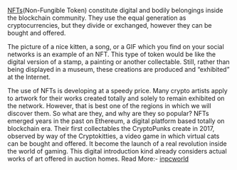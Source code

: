 [NFTs](https://www.inpcworld.com/what-are-nfts/)(Non-Fungible Token) constitute digital and bodily belongings inside the blockchain community. They use the equal generation as cryptocurrencies, but they divide or exchanged, however they can be bought and offered.

The picture of a nice kitten, a song, or a GIF which you find on your social networks is an example of an NFT. This type of token would be like the digital version of a stamp, a painting or another collectable. Still, rather than being displayed in a museum, these creations are produced and “exhibited” at the Internet.

The use of NFTs is developing at a speedy price. Many crypto artists apply to artwork for their works created totally and solely to remain exhibited on the network. However, that is best one of the regions in which we will discover them. So what are they, and why are they so popular?
NFTs emerged years in the past on Ethereum, a digital platform based totally on blockchain era. Their first collectables the CryptoPunks create in 2017, observed by way of the Cryptokitties, a video game in which virtual cats can be bought and offered. It become the launch of a real revolution inside the world of gaming. This digital introduction kind already considers actual works of art offered in auction homes.
Read More:- [inpcworld](https://www.inpcworld.com/what-are-nfts/)